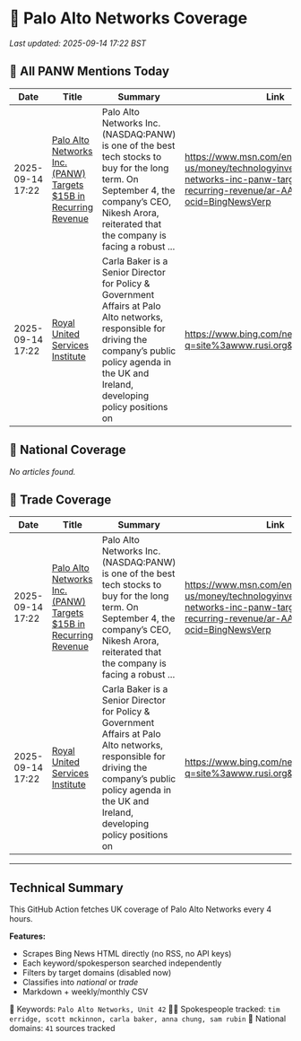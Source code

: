 # 🔐 Palo Alto Networks Coverage

_Last updated: 2025-09-14 17:22 BST_

## 📌 All PANW Mentions Today

| Date | Title | Summary | Link |
|------|--------|---------|------|
| 2025-09-14 17:22 | [Palo Alto Networks Inc. (PANW) Targets $15B in Recurring Revenue](https://www.msn.com/en-us/money/technologyinvesting/palo-alto-networks-inc-panw-targets-15b-in-recurring-revenue/ar-AA1MtIby?ocid=BingNewsVerp) | Palo Alto Networks Inc. (NASDAQ:PANW) is one of the best tech stocks to buy for the long term. On September 4, the company’s CEO, Nikesh Arora, reiterated that the company is facing a robust ... | https://www.msn.com/en-us/money/technologyinvesting/palo-alto-networks-inc-panw-targets-15b-in-recurring-revenue/ar-AA1MtIby?ocid=BingNewsVerp |
| 2025-09-14 17:22 | [Royal United Services Institute](https://www.bing.com/news/search?q=site%3awww.rusi.org&FORM=NWBCLM) | Carla Baker is a Senior Director for Policy & Government Affairs at Palo Alto networks, responsible for driving the company’s public policy agenda in the UK and Ireland, developing policy positions on | https://www.bing.com/news/search?q=site%3awww.rusi.org&FORM=NWBCLM |

## 📰 National Coverage

_No articles found._

## 📘 Trade Coverage

| Date | Title | Summary | Link |
|------|--------|---------|------|
| 2025-09-14 17:22 | [Palo Alto Networks Inc. (PANW) Targets $15B in Recurring Revenue](https://www.msn.com/en-us/money/technologyinvesting/palo-alto-networks-inc-panw-targets-15b-in-recurring-revenue/ar-AA1MtIby?ocid=BingNewsVerp) | Palo Alto Networks Inc. (NASDAQ:PANW) is one of the best tech stocks to buy for the long term. On September 4, the company’s CEO, Nikesh Arora, reiterated that the company is facing a robust ... | https://www.msn.com/en-us/money/technologyinvesting/palo-alto-networks-inc-panw-targets-15b-in-recurring-revenue/ar-AA1MtIby?ocid=BingNewsVerp |
| 2025-09-14 17:22 | [Royal United Services Institute](https://www.bing.com/news/search?q=site%3awww.rusi.org&FORM=NWBCLM) | Carla Baker is a Senior Director for Policy & Government Affairs at Palo Alto networks, responsible for driving the company’s public policy agenda in the UK and Ireland, developing policy positions on | https://www.bing.com/news/search?q=site%3awww.rusi.org&FORM=NWBCLM |


---

## Technical Summary

This GitHub Action fetches UK coverage of Palo Alto Networks every 4 hours.

**Features:**
- Scrapes Bing News HTML directly (no RSS, no API keys)
- Each keyword/spokesperson searched independently
- Filters by target domains (disabled now)
- Classifies into _national_ or _trade_
- Markdown + weekly/monthly CSV

📌 Keywords: `Palo Alto Networks, Unit 42`
🧑‍💼 Spokespeople tracked: `tim erridge, scott mckinnon, carla baker, anna chung, sam rubin`
📰 National domains: `41` sources tracked

